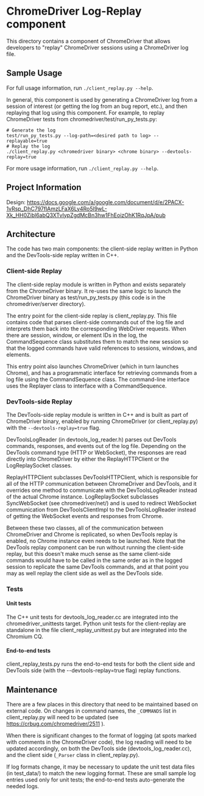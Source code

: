 # ChromeDriver Log-Replay component
This directory contains a component of ChromeDriver that allows developers to
"replay" ChromeDriver sessions using a ChromeDriver log file.

## Sample Usage
For full usage information, run `./client_replay.py --help`.

In general, this component is used by generating a ChromeDriver log from a
session of interest (or getting the log from an bug report, etc.), and then
replaying that log using this component. For example, to replay ChromeDriver
tests from chromedriver/test/run_py_tests.py:
```
# Generate the log
test/run_py_tests.py --log-path=<desired path to log> --replayable=true
# Replay the log
./client_replay.py <chromedriver binary> <chrome binary> --devtools-replay=true
```
For more usage information, run `./client_replay.py --help`.

## Project Information
Design: https://docs.google.com/a/google.com/document/d/e/2PACX-1vRsp_DhC797flAmzLFaX6Ly4Ro5I9wL-Xk_HH0Zibl6abQ3XTvIypZgdMcBn3hw1FhEoizOhK1RqJpA/pub

## Architecture
The code has two main components: the client-side replay written in Python and
the DevTools-side replay written in C++.

### Client-side Replay
The client-side replay module is written in Python and exists separately from
the ChromeDriver binary. It re-uses the same logic to launch the ChromeDriver
binary as test/run_py_tests.py (this code is in the chromedriver/server
directory).

The entry point for the client-side replay is client_replay.py. This
file contains code that parses client-side commands out of the log file and
interprets them back into the corresponding WebDriver requests. When there are
session, window, or element IDs in the log, the CommandSequence class
substitutes them to match the new session so that the logged commands have
valid references to sessions, windows, and elements.

This entry point also launches ChromeDriver (which in turn launches Chrome),
and has a programmatic interface for retrieving commands from a log file using
the CommandSequence class. The command-line interface uses the Replayer class
to interface with a CommandSequence.

### DevTools-side Replay
The DevTools-side replay module is written in C++ and is built as part of
ChromeDriver binary, enabled by running ChromeDriver (or client_replay.py) with
the `--devtools-replay=true` flag.

DevToolsLogReader (in devtools_log_reader.h) parses out DevTools commands,
responses, and events out of the log file. Depending on the DevTools command
type (HTTP or WebSocket), the responses are read directly into ChromeDriver by
either the ReplayHTTPClient or the LogReplaySocket classes.

ReplayHTTPClient subclasses DevToolsHTTPClient, which is responsible for all of
the HTTP communication between ChromeDriver and DevTools, and it overrides one
method to communicate with the DevToolsLogReader instead of the actual Chrome
instance. LogReplaySocket subclasses SyncWebSocket (see chromedriver/net/) and
is used to redirect WebSocket communication from DevToolsClientImpl to the
DevToolsLogReader instead of getting the WebSocket events and responses from
Chrome.

Between these two classes, all of the communication between ChromeDriver and
Chrome is replicated, so when DevTools replay is enabled, no Chrome instance
even needs to be launched. Note that the DevTools replay component can be run
without running the client-side replay, but this doesn't make much sense as the
same client-side commands would have to be called in the same order as in the
logged session to replicate the same DevTools commands, and at that point you
may as well replay the client side as well as the DevTools side.

### Tests
#### Unit tests
The C++ unit tests for devtools_log_reader.cc are integrated into the
chromedriver_unittests target. Python unit tests for the client-replay are
standalone in the file client_replay_unittest.py but are integrated into the
Chromium CQ.

#### End-to-end tests
client_replay_tests.py runs the end-to-end tests for both the client side and
DevTools side (with the --devtools-replay=true flag) replay functions.

## Maintenance
There are a few places in this directory that need to be maintained based on
external code. On changes in command names, the `_COMMANDS` list in
client_replay.py will need to be updated (see
https://crbug.com/chromedriver/2511 ).

When there is significant changes to the format of logging (at spots marked with
comments in the ChromeDriver code), the log reading will need to be updated
accordingly, on both the DevTools side (devtools_log_reader.cc), and the client
side (`_Parser` class in client_replay.py).

If log formats change, it may be necessary to update the unit test data files
(in test_data/) to match the new logging format. These are small sample log
entries used only for unit tests; the end-to-end tests auto-generate the needed
logs.